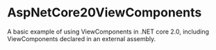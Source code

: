 # AspNetCore20ViewComponents
A basic example of using ViewComponents in .NET core 2.0, including ViewComponents declared in an external assembly.
